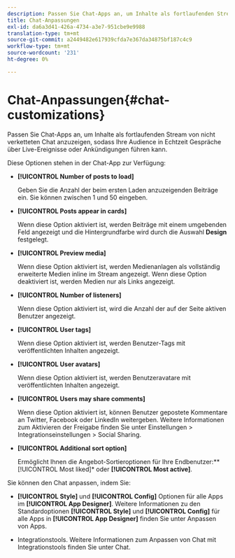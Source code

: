 ```yaml
---
description: Passen Sie Chat-Apps an, um Inhalte als fortlaufenden Stream von nicht verketteten Chat anzuzeigen, sodass Ihre Audience in Echtzeit Gespräche über Live-Ereignisse oder Ankündigungen führen kann.
title: Chat-Anpassungen
exl-id: da6a3d41-426a-4734-a3e7-951cbe9e9988
translation-type: tm+mt
source-git-commit: a2449482e617939cfda7e367da34875bf187c4c9
workflow-type: tm+mt
source-wordcount: '231'
ht-degree: 0%

---
```


# Chat-Anpassungen{#chat-customizations}

Passen Sie Chat-Apps an, um Inhalte als fortlaufenden Stream von nicht verketteten Chat anzuzeigen, sodass Ihre Audience in Echtzeit Gespräche über Live-Ereignisse oder Ankündigungen führen kann.



Diese Optionen stehen in der Chat-App zur Verfügung:

* **[!UICONTROL Number of posts to load]**

   Geben Sie die Anzahl der beim ersten Laden anzuzeigenden Beiträge ein. Sie können zwischen 1 und 50 eingeben.

* **[!UICONTROL Posts appear in cards]**

   Wenn diese Option aktiviert ist, werden Beiträge mit einem umgebenden Feld angezeigt und die Hintergrundfarbe wird durch die Auswahl **Design** festgelegt.

* **[!UICONTROL Preview media]**

   Wenn diese Option aktiviert ist, werden Medienanlagen als vollständig erweiterte Medien inline im Stream angezeigt. Wenn diese Option deaktiviert ist, werden Medien nur als Links angezeigt.

* **[!UICONTROL Number of listeners]**

   Wenn diese Option aktiviert ist, wird die Anzahl der auf der Seite aktiven Benutzer angezeigt.

* **[!UICONTROL User tags]**

   Wenn diese Option aktiviert ist, werden Benutzer-Tags mit veröffentlichten Inhalten angezeigt.

* **[!UICONTROL User avatars]**

   Wenn diese Option aktiviert ist, werden Benutzeravatare mit veröffentlichten Inhalten angezeigt.

* **[!UICONTROL Users may share comments]**

   Wenn diese Option aktiviert ist, können Benutzer gepostete Kommentare an Twitter, Facebook oder LinkedIn weitergeben. Weitere Informationen zum Aktivieren der Freigabe finden Sie unter Einstellungen > Integrationseinstellungen > Social Sharing.

* **[!UICONTROL Additional sort option]**

   Ermöglicht Ihnen die Angebot-Sortieroptionen für Ihre Endbenutzer:** [!UICONTROL Most liked]* oder **[!UICONTROL Most active]**.

Sie können den Chat anpassen, indem Sie:

* **[!UICONTROL Style]** und  **[!UICONTROL Config]** Optionen für alle Apps im  **[!UICONTROL App Designer]**. Weitere Informationen zu den Standardoptionen **[!UICONTROL Style]** und **[!UICONTROL Config]** für alle Apps in **[!UICONTROL App Designer]** finden Sie unter Anpassen von Apps.

* Integrationstools. Weitere Informationen zum Anpassen von Chat mit Integrationstools finden Sie unter Chat.
